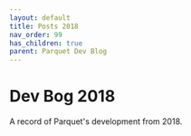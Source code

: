 ```yaml
---
layout: default
title: Posts 2018
nav_order: 99
has_children: true
parent: Parquet Dev Blog
---
```

# Dev Bog 2018

A record of Parquet's development from 2018.
